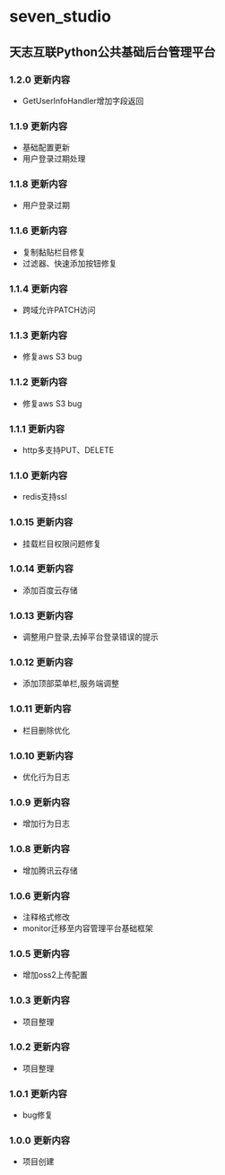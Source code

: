 

<!--
 * @Author: ChenXiaolei
 * @Date: 2022-01-18 18:52:26
 * @LastEditTime: 2022-11-22 16:41:30
 * @LastEditors: ChenXiaolei
 * @Description: 
-->
# seven_studio

## 天志互联Python公共基础后台管理平台

### 1.2.0 更新内容
* GetUserInfoHandler增加字段返回

### 1.1.9 更新内容
* 基础配置更新
* 用户登录过期处理

### 1.1.8 更新内容
* 用户登录过期

### 1.1.6 更新内容
* 复制黏贴栏目修复
* 过滤器、快速添加按钮修复

### 1.1.4 更新内容
* 跨域允许PATCH访问

### 1.1.3 更新内容
* 修复aws S3 bug

### 1.1.2 更新内容
* 修复aws S3 bug

### 1.1.1 更新内容
* http多支持PUT、DELETE

### 1.1.0 更新内容
* redis支持ssl

### 1.0.15 更新内容
* 挂载栏目权限问题修复

### 1.0.14 更新内容
* 添加百度云存储

### 1.0.13 更新内容
* 调整用户登录,去掉平台登录错误的提示

### 1.0.12 更新内容
* 添加顶部菜单栏,服务端调整

### 1.0.11 更新内容
* 栏目删除优化

### 1.0.10 更新内容
* 优化行为日志

### 1.0.9 更新内容
* 增加行为日志

### 1.0.8 更新内容
* 增加腾讯云存储

### 1.0.6 更新内容
* 注释格式修改
* monitor迁移至内容管理平台基础框架

### 1.0.5 更新内容
* 增加oss2上传配置

### 1.0.3 更新内容
* 项目整理

### 1.0.2 更新内容
* 项目整理

### 1.0.1 更新内容
* bug修复

### 1.0.0 更新内容
* 项目创建